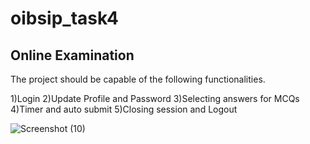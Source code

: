 # oibsip_task4
## Online Examination


The project should be capable of the following functionalities.

1)Login
2)Update Profile and Password
3)Selecting answers for MCQs
4)Timer and auto submit
5)Closing session and Logout


![Screenshot (10)](https://user-images.githubusercontent.com/98893057/221576863-9f4a74c3-539b-49e1-9a7f-3cbb8d327de2.png)
